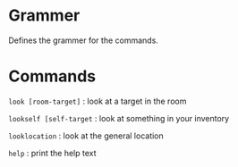 # Grammer
Defines the grammer for the commands.

# Commands
`look [room-target]`
:   look at a target in the room

`lookself [self-target`
:   look at something in your inventory

`looklocation`
:   look at the general location

`help`
:   print the help text
